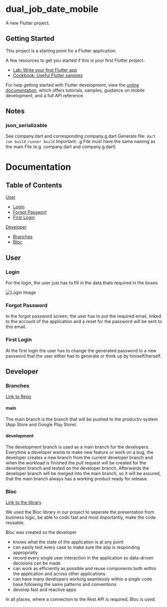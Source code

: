 # dual_job_date_mobile

A new Flutter project.

## Getting Started

This project is a starting point for a Flutter application.

A few resources to get you started if this is your first Flutter project:

- [Lab: Write your first Flutter app](https://docs.flutter.dev/get-started/codelab)
- [Cookbook: Useful Flutter samples](https://docs.flutter.dev/cookbook)

For help getting started with Flutter development, view the
[online documentation](https://docs.flutter.dev/), which offers tutorials,
samples, guidance on mobile development, and a full API reference.

## Notes
### json_serializable
See company.dart and corresponding company.g.dart
Generate file: `dart run build_runner build`
Important: .g File must have the same naming as the main File (e.g. company.dart and company.g.dart)

# Documentation

## Table of Contents

[User](#user)
- [Login](#login)
- [Forgot Passwort](#forgot-password)
- [First Login](#first-login)

[Developer](#developer)
- [Branches](#branches)
- [Bloc](#bloc)

## User

### Login

For the login, the user just has to fill in the data thats required in the boxes.

![Login Image](/images/Login.png)



### Forgot Password

In the forgot password screen, the user has to put the required email, linked to the account of the application and a reset for the password will be sent to this email.

### First Login

At the first login the user has to change the generated password to a new password that the user either has to generate or think up by himself/herself.

## Developer

### Branches

[Link to Repo](https://github.com/FH-JOANNEUM-MSD/dual-job-date-mobile)

#### main

The main branch is the branch that will be pushed to the productiv system (App Store and Google Play Store).

#### development

The development branch is used as a main branch for the developers. Everytime a developer wants to make new feature or work on a bug, the developer creates a new branch from the current developer branch and when the workload is finished the pull request will be created for the developer branch and tested on the developer branch. Afterwards the developer branch will be merged into the main branch, so it will be assured, that the main branch always has a working product ready for release.

### Bloc

[Link to the library](https://bloclibrary.dev/)

We used the Bloc library in our project to seperate the presentation from business logic, be able to code fast and most importantly, make the code reusable.

Bloc was created so the developer

- knows what the state of the application is at any point
- can easily test every case to make sure the app is responding appropriatly
- record every single user interaction in the application so data-driven decisions can be made
- can work as efficiently as possible and reuse components both within the application and across other applications
- can have many developers working seamlessly within a single code base following the same patterns and conventions
- develop fast and reactive apps

In all places, where a connection to the Rest API is required, Bloc is used.
